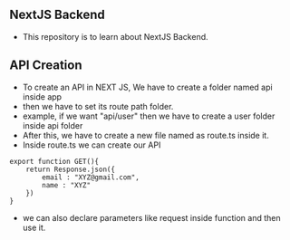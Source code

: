 ## NextJS Backend 

- This repository is to learn about NextJS Backend.


## API Creation 

- To create an API in NEXT JS, We have to create a folder named api inside app
- then we have to set its route path folder.
- example, if we want "api/user" then we have to create a user folder inside api folder
- After this, we have to create a new file named as route.ts inside it.
- Inside route.ts we can create our API
```
export function GET(){
    return Response.json({
        email : "XYZ@gmail.com",
        name : "XYZ"
    })
}
```
- we can also declare parameters like request inside function and then use it.
